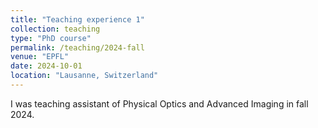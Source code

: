 ```yaml
---
title: "Teaching experience 1"
collection: teaching
type: "PhD course"
permalink: /teaching/2024-fall
venue: "EPFL"
date: 2024-10-01
location: "Lausanne, Switzerland"
---
```


I was teaching assistant of Physical Optics and Advanced Imaging in fall 2024.
